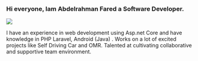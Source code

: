 ### Hi everyone, Iam Abdelrahman Fared a Software Developer.

<img src="https://cdn-images-1.medium.com/max/1024/1*rCXeo6kOg0EYjUzlFAiSkQ.jpeg" raw = true>

I have an experience in web development using Asp.net Core and have knowledge in PHP Laravel, Android (Java) . Works on a lot of excited projects like Self Driving Car and OMR. Talented at cultivating collaborative and supportive team environment.


<!--
**bedosport/bedosport** is a ✨ _special_ ✨ repository because its `README.md` (this file) appears on your GitHub profile.

Here are some ideas to get you started:

- 🔭 I’m currently working on ...
- 🌱 I’m currently learning ...
- 👯 I’m looking to collaborate on ...
- 🤔 I’m looking for help with ...
- 💬 Ask me about ...
- 📫 How to reach me: ...
- 😄 Pronouns: ...
- ⚡ Fun fact: ...
-->
